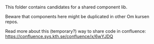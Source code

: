This folder contains candidates for a shared component lib. 

Beware that components here might be duplicated in other Om kursen repos.

Read more about this (temporary?) way to share code in confluence: https://confluence.sys.kth.se/confluence/x/6wYJDQ